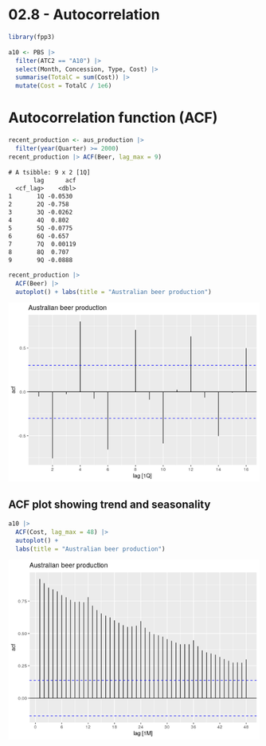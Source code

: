 # 02.8 - Autocorrelation


``` r
library(fpp3)
```

``` r
a10 <- PBS |>
  filter(ATC2 == "A10") |>
  select(Month, Concession, Type, Cost) |>
  summarise(TotalC = sum(Cost)) |>
  mutate(Cost = TotalC / 1e6)
```

# Autocorrelation function (ACF)

``` r
recent_production <- aus_production |>
  filter(year(Quarter) >= 2000)
recent_production |> ACF(Beer, lag_max = 9)
```

    # A tsibble: 9 x 2 [1Q]
           lag      acf
      <cf_lag>    <dbl>
    1       1Q -0.0530 
    2       2Q -0.758  
    3       3Q -0.0262 
    4       4Q  0.802  
    5       5Q -0.0775 
    6       6Q -0.657  
    7       7Q  0.00119
    8       8Q  0.707  
    9       9Q -0.0888 

``` r
recent_production |> 
  ACF(Beer) |>
  autoplot() + labs(title = "Australian beer production")
```

![](02.8-Autocorrelation_files/figure-commonmark/unnamed-chunk-4-1.png)

## ACF plot showing trend and seasonality

``` r
a10 |>
  ACF(Cost, lag_max = 48) |>
  autoplot() +
  labs(title = "Australian beer production")
```

![](02.8-Autocorrelation_files/figure-commonmark/unnamed-chunk-5-1.png)
